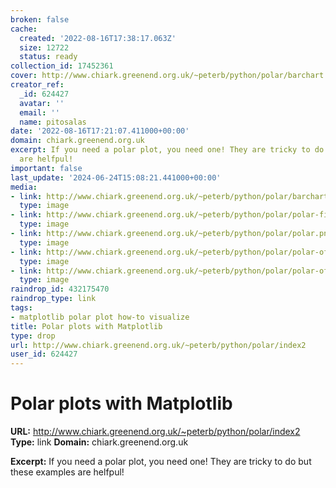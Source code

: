 ```yaml
---
broken: false
cache:
  created: '2022-08-16T17:38:17.063Z'
  size: 12722
  status: ready
collection_id: 17452361
cover: http://www.chiark.greenend.org.uk/~peterb/python/polar/barchart.png
creator_ref:
  _id: 624427
  avatar: ''
  email: ''
  name: pitosalas
date: '2022-08-16T17:21:07.411000+00:00'
domain: chiark.greenend.org.uk
excerpt: If you need a polar plot, you need one! They are tricky to do but these examples
  are helfpul!
important: false
last_update: '2024-06-24T15:08:21.441000+00:00'
media:
- link: http://www.chiark.greenend.org.uk/~peterb/python/polar/barchart.png
  type: image
- link: http://www.chiark.greenend.org.uk/~peterb/python/polar/polar-final.png
  type: image
- link: http://www.chiark.greenend.org.uk/~peterb/python/polar/polar.png
  type: image
- link: http://www.chiark.greenend.org.uk/~peterb/python/polar/polar-offset-using-lim.png
  type: image
- link: http://www.chiark.greenend.org.uk/~peterb/python/polar/polar-offset-using-roffset.png
  type: image
raindrop_id: 432175470
raindrop_type: link
tags:
- matplotlib polar plot how-to visualize
title: Polar plots with Matplotlib
type: drop
url: http://www.chiark.greenend.org.uk/~peterb/python/polar/index2
user_id: 624427
---
```


# Polar plots with Matplotlib

**URL:** http://www.chiark.greenend.org.uk/~peterb/python/polar/index2
**Type:** link
**Domain:** chiark.greenend.org.uk

**Excerpt:** If you need a polar plot, you need one! They are tricky to do but these examples are helfpul!
